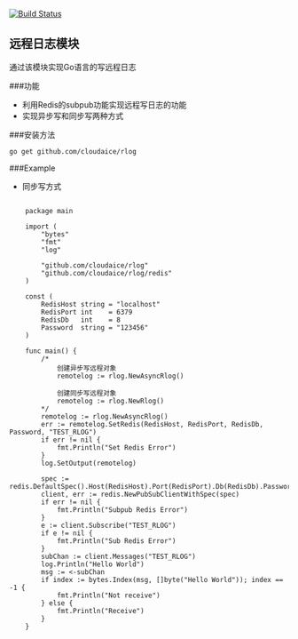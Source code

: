 
[![Build Status](https://travis-ci.org/cloudaice/rlog.png?branch=master)](https://travis-ci.org/cloudaice/rlog)


远程日志模块
------------

通过该模块实现Go语言的写远程日志

###功能

+ 利用Redis的subpub功能实现远程写日志的功能
+ 实现异步写和同步写两种方式


###安装方法

    go get github.com/cloudaice/rlog


###Example

+ 同步写方式

```golang

    package main
    
    import (
        "bytes"
        "fmt"
        "log"
    
        "github.com/cloudaice/rlog"
        "github.com/cloudaice/rlog/redis"
    )
    
    const (
        RedisHost string = "localhost"
        RedisPort int    = 6379
        RedisDb   int    = 8
        Password  string = "123456"
    )
    
    func main() {
        /*
            创建异步写远程对象
            remotelog := rlog.NewAsyncRlog() 
    
            创建同步写远程对象
            remotelog := rlog.NewRlog()
        */
        remotelog := rlog.NewAsyncRlog()
        err := remotelog.SetRedis(RedisHost, RedisPort, RedisDb, Password, "TEST_RLOG")
        if err != nil {
        	fmt.Println("Set Redis Error")
        }
        log.SetOutput(remotelog)
    
        spec := redis.DefaultSpec().Host(RedisHost).Port(RedisPort).Db(RedisDb).Password(Password)
        client, err := redis.NewPubSubClientWithSpec(spec)
        if err != nil {
        	fmt.Println("Subpub Redis Error")
        }
        e := client.Subscribe("TEST_RLOG")
        if e != nil {
        	fmt.Println("Sub Redis Error")
        }
        subChan := client.Messages("TEST_RLOG")
        log.Println("Hello World")
        msg := <-subChan
        if index := bytes.Index(msg, []byte("Hello World")); index == -1 {
        	fmt.Println("Not receive")
        } else {
        	fmt.Println("Receive")
        }
    }
```
